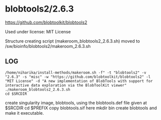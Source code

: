 blobtools2/2.6.3
========================

<https://github.com/blobtoolkit/blobtools2>

Used under license:
MIT License


Structure creating script (makeroom_blobtools2_2.6.3.sh) moved to /sw/bioinfo/blobtools2/makeroom_2.6.3.sh

LOG
---

    /home/niharika/install-methods/makeroom.sh -f" -t "blobtools2" -v "2.6.3" -s "misc" -w "https://github.com/blobtoolkit/blobtools2" -l "MIT License" -d "A new implementation of BlobTools with support for interactive data exploration via the BlobToolKit viewer"
    ./makeroom_blobtools2_2.6.3.sh
    cd $SRCDIR

   create singularity image, blobtools, using the blobtools.def file given at $SRCDIR
   cd $PREFIX
   copy blobtools.sif here
   mkdir bin
   create blobtools and make it executable.
